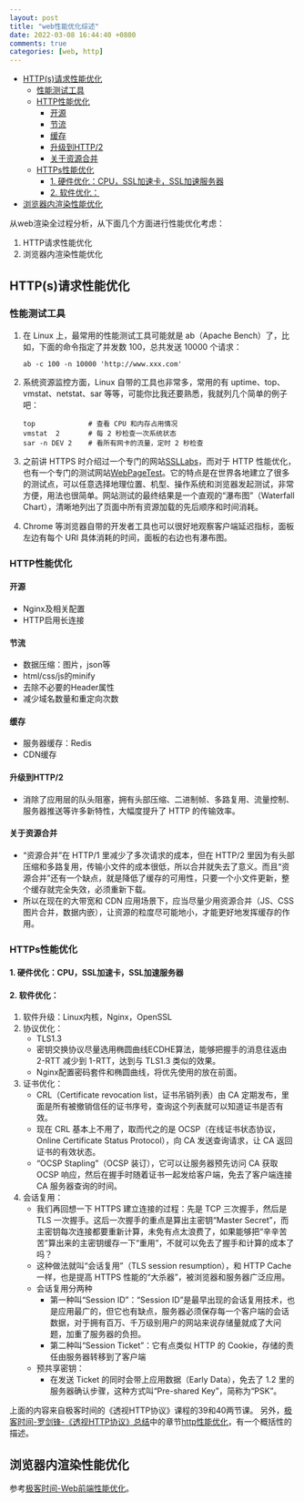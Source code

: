 ```yaml
---
layout: post
title: "web性能优化综述"
date: 2022-03-08 16:44:40 +0800
comments: true
categories: [web, http]
---
```


<!-- more -->

<!-- TOC -->

- [HTTP(s)请求性能优化](#https请求性能优化)
    - [性能测试工具](#性能测试工具)
    - [HTTP性能优化](#http性能优化)
        - [开源](#开源)
        - [节流](#节流)
        - [缓存](#缓存)
        - [升级到HTTP/2](#升级到http2)
        - [关于资源合并](#关于资源合并)
    - [HTTPs性能优化](#https性能优化)
        - [1. 硬件优化：CPU，SSL加速卡，SSL加速服务器](#1-硬件优化cpussl加速卡ssl加速服务器)
        - [2. 软件优化：](#2-软件优化)
- [浏览器内渲染性能优化](#浏览器内渲染性能优化)

<!-- /TOC -->

从web渲染全过程分析，从下面几个方面进行性能优化考虑：

1. HTTP请求性能优化
2. 浏览器内渲染性能优化

<a id="markdown-https请求性能优化" name="https请求性能优化"></a>

## HTTP(s)请求性能优化

<a id="markdown-性能测试工具" name="性能测试工具"></a>

### 性能测试工具
1. 在 Linux 上，最常用的性能测试工具可能就是 ab（Apache Bench）了，比如，下面的命令指定了并发数 100，总共发送 10000 个请求：
    
    ```
    ab -c 100 -n 10000 'http://www.xxx.com'
    ```
2. 系统资源监控方面，Linux 自带的工具也非常多，常用的有 uptime、top、vmstat、netstat、sar 等等，可能你比我还要熟悉，我就列几个简单的例子吧：
    
    ```
    top             # 查看 CPU 和内存占用情况
    vmstat  2       # 每 2 秒检查一次系统状态
    sar -n DEV 2    # 看所有网卡的流量，定时 2 秒检查
    ```
3. 之前讲 HTTPS 时介绍过一个专门的网站[SSLLabs](https://www.ssllabs.com/)，而对于 HTTP 性能优化，也有一个专门的测试网站[WebPageTest](https://www.webpagetest.org/)。它的特点是在世界各地建立了很多的测试点，可以任意选择地理位置、机型、操作系统和浏览器发起测试，非常方便，用法也很简单。网站测试的最终结果是一个直观的“瀑布图”（Waterfall Chart），清晰地列出了页面中所有资源加载的先后顺序和时间消耗。
4. Chrome 等浏览器自带的开发者工具也可以很好地观察客户端延迟指标，面板左边有每个 URI 具体消耗的时间，面板的右边也有瀑布图。

<a id="markdown-http性能优化" name="http性能优化"></a>

### HTTP性能优化
<a id="markdown-开源" name="开源"></a>

#### 开源
* Nginx及相关配置
* HTTP启用长连接
<a id="markdown-节流" name="节流"></a>

#### 节流
* 数据压缩：图片，json等
* html/css/js的minify
* 去除不必要的Header属性
* 减少域名数量和重定向次数
<a id="markdown-缓存" name="缓存"></a>

#### 缓存
* 服务器缓存：Redis
* CDN缓存
<a id="markdown-升级到http2" name="升级到http2"></a>

#### 升级到HTTP/2
* 消除了应用层的队头阻塞，拥有头部压缩、二进制帧、多路复用、流量控制、服务器推送等许多新特性，大幅度提升了 HTTP 的传输效率。
<a id="markdown-关于资源合并" name="关于资源合并"></a>

#### 关于资源合并
* “资源合并”在 HTTP/1 里减少了多次请求的成本，但在 HTTP/2 里因为有头部压缩和多路复用，传输小文件的成本很低，所以合并就失去了意义。而且“资源合并”还有一个缺点，就是降低了缓存的可用性，只要一个小文件更新，整个缓存就完全失效，必须重新下载。
* 所以在现在的大带宽和 CDN 应用场景下，应当尽量少用资源合并（JS、CSS 图片合并，数据内嵌），让资源的粒度尽可能地小，才能更好地发挥缓存的作用。

<a id="markdown-https性能优化" name="https性能优化"></a>

### HTTPs性能优化
<a id="markdown-1-硬件优化cpussl加速卡ssl加速服务器" name="1-硬件优化cpussl加速卡ssl加速服务器"></a>

#### 1. 硬件优化：CPU，SSL加速卡，SSL加速服务器
<a id="markdown-2-软件优化" name="2-软件优化"></a>

#### 2. 软件优化：

1. 软件升级：Linux内核，Nginx，OpenSSL
2. 协议优化：
    * TLS1.3
    * 密钥交换协议尽量选用椭圆曲线ECDHE算法，能够把握手的消息往返由 2-RTT 减少到 1-RTT，达到与 TLS1.3 类似的效果。
    * Nginx配置密码套件和椭圆曲线，将优先使用的放在前面。
3. 证书优化：
    * CRL（Certificate revocation list，证书吊销列表）由 CA 定期发布，里面是所有被撤销信任的证书序号，查询这个列表就可以知道证书是否有效。
    * 现在 CRL 基本上不用了，取而代之的是 OCSP（在线证书状态协议，Online Certificate Status Protocol），向 CA 发送查询请求，让 CA 返回证书的有效状态。
    * “OCSP Stapling”（OCSP 装订），它可以让服务器预先访问 CA 获取 OCSP 响应，然后在握手时随着证书一起发给客户端，免去了客户端连接 CA 服务器查询的时间。
4. 会话复用：
    * 我们再回想一下 HTTPS 建立连接的过程：先是 TCP 三次握手，然后是 TLS 一次握手。这后一次握手的重点是算出主密钥“Master Secret”，而主密钥每次连接都要重新计算，未免有点太浪费了，如果能够把“辛辛苦苦”算出来的主密钥缓存一下“重用”，不就可以免去了握手和计算的成本了吗？
    * 这种做法就叫“会话复用”（TLS session resumption），和 HTTP Cache 一样，也是提高 HTTPS 性能的“大杀器”，被浏览器和服务器广泛应用。
    * 会话复用分两种
        * 第一种叫“Session ID”：“Session ID”是最早出现的会话复用技术，也是应用最广的，但它也有缺点，服务器必须保存每一个客户端的会话数据，对于拥有百万、千万级别用户的网站来说存储量就成了大问题，加重了服务器的负担。
        * 第二种叫“Session Ticket”：它有点类似 HTTP 的 Cookie，存储的责任由服务器转移到了客户端
    * 预共享密钥：
        * 在发送 Ticket 的同时会带上应用数据（Early Data），免去了 1.2 里的服务器确认步骤，这种方式叫“Pre-shared Key”，简称为“PSK”。

上面的内容来自极客时间的《透视HTTP协议》课程的39和40两节课。
另外，[极客时间-罗剑锋-《透视HTTP协议》总结](/blog/2021/05/26/toushi-http-xieyi/)中的章节[http性能优化](/blog/2021/05/26/toushi-http-xieyi/#http性能优化)，有一个概括性的描述。

<a id="markdown-浏览器内渲染性能优化" name="浏览器内渲染性能优化"></a>

## 浏览器内渲染性能优化

参考[极客时间-Web前端性能优化](/blog/2022/01/04/web-qianduan-xingneng-youhua/)。